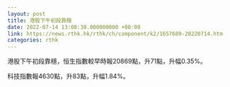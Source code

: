 ```yaml
---
layout: post
title: 港股下午初段靠穩
date: 2022-07-14 13:08:38.000000000 +08:00
link: https://news.rthk.hk/rthk/ch/component/k2/1657689-20220714.htm
categories: rthk
---
```


港股下午初段靠穩，恒生指數較早時報20869點，升71點，升幅0.35%。

科技指數報4630點，升83點，升幅1.84%。
